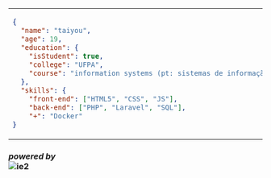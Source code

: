 <table>
<td>
      
```json
{
  "name": "taiyou",
  "age": 19,
  "education": {
    "isStudent": true,
    "college": "UFPA",
    "course": "information systems (pt: sistemas de informação)"
  },
  "skills": {
    "front-end": ["HTML5", "CSS", "JS"],
    "back-end": ["PHP", "Laravel", "SQL"],
    "+": "Docker"
}
```
</td>
</table>
      
<h3>
      
<em>powered by</em> <br>
![ie2](https://github.com/user-attachments/assets/6d2b20c9-6b1c-4ea9-832c-554b35b6e185)
</h3>
